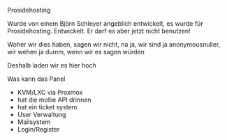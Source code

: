 Prosidehosting


Wurde von einem Björn Schleyer angeblich entwickelt, es wurde für Prosidehosting. Entwickelt. Er darf es aber jetzt nicht benutzen!

Woher wir dies haben, sagen wir nicht, na ja, wir sind ja anonymousnuller, wir wehen ja dumm, wenn wir es sagen würden

Deshalb laden wir es hier hoch

Was kann das Panel
- KVM/LXC via Proxmox 
- hat die mollie API drinnen
- hat ein ticket system
- User Verwaltung
- Mailsystem
- Login/Register
